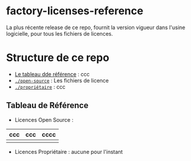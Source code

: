 # factory-licenses-reference
La plus récente release de ce repo, fournit la version vigueur dans l'usine logicielle, pour tous les fichiers de licences.

# Structure de ce repo

* [Le tableau dde référence](#ccc) : ccc
* [`./open-source`](./open-source) : Les fichiers de licence
* [`./propriétaire`](./proprietary) : ccc


## Tableau de Référence

* Licences Open Source : 

| ccc | ccc | cccc |
| -----| -----| -----|
|  |  |  |

* Licences Propriétaire : aucune pour l'instant 

<!-- 
| ccc | ccc | cccc |
| -----| -----| -----|
|  |  |  |
 -->
